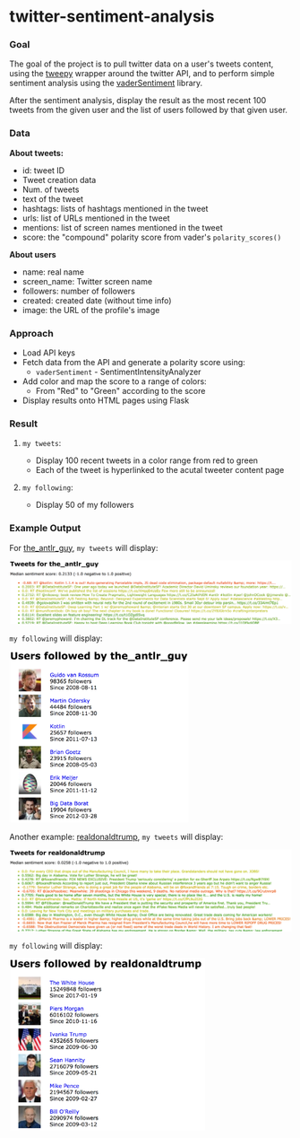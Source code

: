 # twitter-sentiment-analysis

### Goal

The goal of the project is to pull twitter data on a user's tweets content, using the [tweepy](http://www.tweepy.org/) wrapper around the twitter API, and to perform simple sentiment analysis using the [vaderSentiment](https://github.com/cjhutto/vaderSentiment) library. <br/>

After the sentiment analysis, display the result as the most recent 100 tweets from the given user and the list of users followed by that given user. 

### Data


__About tweets:__
- id: tweet ID
- Tweet creation data
- Num. of tweets
- text of the tweet
- hashtags: lists of hashtags mentioned in the tweet
- urls: list of URLs mentioned in the tweet
- mentions: list of screen names mentioned in the tweet
- score: the "compound" polarity score from vader's `polarity_scores()`

__About users__

- name: real name
- screen_name: Twitter screen name
- followers: number of followers
- created: created date (without time info)
- image: the URL of the profile's image

### Approach


- Load API keys
- Fetch data from the API and generate a polarity score using:
    - `vaderSentiment` - SentimentIntensityAnalyzer
- Add color and map the score to a range of colors: 
    - From "Red" to "Green" according to the score
- Display results onto HTML pages using Flask

### Result

1. `my tweets`:
    - Display 100 recent tweets in a color range from red to green
    - Each of the tweet is hyperlinked to the acutal tweeter content page

2. `my following`:
    - Display 50 of my followers

### Example Output

For [the_antlr_guy](https://twitter.com/the_antlr_guy), `my tweets` will display:

<img src=img/parrt-tweets.png width=800>

`my following` will display:

<img src=img/parrt-follows.png width=320>

Another example: [realdonaldtrump](https://twitter.com/realDonaldTrump), `my tweets` will display:

<img src=img/trump-tweets.png width=800>

`my following` will display:

<img src=img/trump-follows.png width=350>